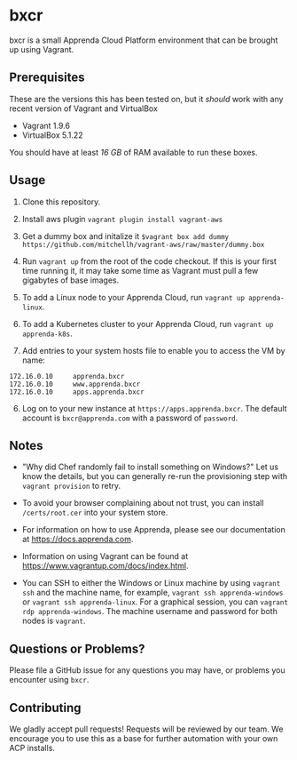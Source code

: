 # bxcr

bxcr is a small Apprenda Cloud Platform environment that can be brought up using Vagrant.

## Prerequisites

These are the versions this has been tested on, but it _should_ work with any recent version of Vagrant and VirtualBox
* Vagrant 1.9.6
* VirtualBox 5.1.22

You should have at least *16 GB* of RAM available to run these boxes.

## Usage
1. Clone this repository.
2. Install aws plugin `vagrant plugin install vagrant-aws`
3. Get a dummy box and initalize it
`$vagrant box add dummy https://github.com/mitchellh/vagrant-aws/raw/master/dummy.box`


2. Run `vagrant up` from the root of the code checkout. If this is your first time running it, it may take some time as Vagrant must pull a few gigabytes of base images.
3. To add a Linux node to your Apprenda Cloud, run `vagrant up apprenda-linux`.
4. To add a Kubernetes cluster to your Apprenda Cloud, run `vagrant up apprenda-k8s`.
5. Add entries to your system hosts file to enable you to access the VM by name:  
```
172.16.0.10     apprenda.bxcr
172.16.0.10     www.apprenda.bxcr
172.16.0.10     apps.apprenda.bxcr
```
6. Log on to your new instance at `https://apps.apprenda.bxcr`. The default account is `bxcr@apprenda.com` with a password of `password`.

## Notes

* "Why did Chef randomly fail to install something on Windows?" Let us know the details, but you can generally re-run the provisioning step with `vagrant provision` to retry.

* To avoid your browser complaining about not trust, you can install `/certs/root.cer` into your system store.

* For information on how to use Apprenda, please see our documentation at https://docs.apprenda.com. 

* Information on using Vagrant can be found at https://www.vagrantup.com/docs/index.html.

* You can SSH to either the Windows or Linux machine by using `vagrant ssh` and the machine name, for example, `vagrant ssh apprenda-windows` or `vagrant ssh apprenda-linux`. For a graphical session, you can `vagrant rdp apprenda-windows`. The machine username and password for both nodes is `vagrant`.

## Questions or Problems?

Please file a GitHub issue for any questions you may have, or problems you encounter using `bxcr`.

## Contributing

We gladly accept pull requests! Requests will be reviewed by our team. We encourage you to use this as a base for further automation with your own ACP installs.